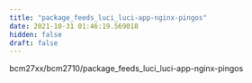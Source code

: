 ```yaml
---
title: "package_feeds_luci_luci-app-nginx-pingos"
date: 2021-10-31 01:46:19.569018
hidden: false
draft: false
---
```


bcm27xx/bcm2710/package_feeds_luci_luci-app-nginx-pingos

